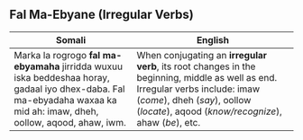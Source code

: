 ## Fal Ma-Ebyane (Irregular Verbs)

| **Somali**                                                                                  | **English**                                                                                     |
|----------------------------------------------------------------------------------------------|-------------------------------------------------------------------------------------------------|
| Marka la rogrogo **fal ma-ebyamaha** jirridda wuxuu iska beddeshaa horay, gadaal iyo dhex-daba. Fal ma-ebyadaha waxaa ka mid ah: imaw, dheh, oollow, aqood, ahaw, iwm. | When conjugating an **irregular verb**, its root changes in the beginning, middle as well as end. Irregular verbs include: imaw (*come*), dheh (*say*), oollow (*locate*), aqood (*know/recognize*), ahaw (*be*), etc. |

